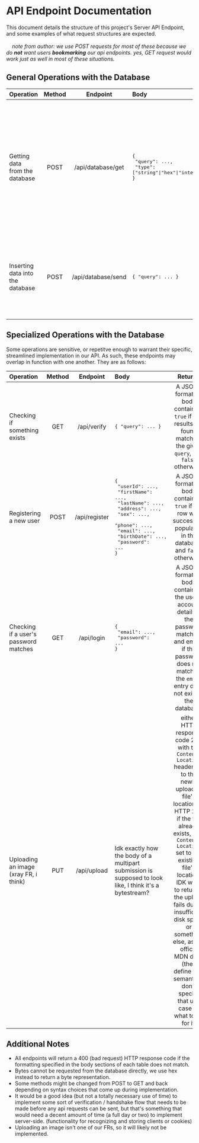 # API Endpoint Documentation
This document details the structure of this project's Server API Endpoint, and some examples of what request structures are expected.\
\
&nbsp;&nbsp;&nbsp;&nbsp;*note from author: we use POST requests for most of these because we do __not__ want users __bookmarking__ our api endpoints. yes, GET request would work just as well in most of these situations.*

## General Operations with the Database

| Operation | Method | Endpoint | Body | Returns |
| :-- | :-: | :-: | :-- | :-: |
| Getting data<br>from the database | POST | /api/database/get | <pre>\{<br>  "query": ...,<br>  "type": \["string"\|"hex"\|"integer"\|"boolean"\] <br>\}</pre> | A JSON-formatted list of string lists, in order corrosponding the queries that were requested. Strings will be of the requested `type` specified for each query.<br>(string, hex-byte representation, integer, boolean)
| Inserting data into<br>the database | POST | /api/database/send | <pre>\{ "query": ... \}</pre> | A JSON-formatted body containing `true` if the row was succesfully populated in the database, and `false` otherwise. |

## Specialized Operations with the Database
Some operations are sensitive, or repetitve enough to warrant their specific, streamlined implementation in our API. As such, these endpoints may overlap in function with one another. They are as follows:
<br>

| Operation | Method | Endpoint | Body | Returns |
| :-- | :-: | :-: | :-- | :-: |
| Checking if something exists | GET | /api/verify | <pre>\{ "query": ... \}</pre> | A JSON-formatted body containing `true` if any results are found matching the given `query`, and `false` otherwise. |
| Registering a new user | POST | /api/register | <pre>\{<br>  "userId": ...,<br>  "firstName": ...,<br>  "lastName": ...,<br>  "address": ...,<br>  "sex": ...,<br>  "phone": ...,<br>  "email": ...,<br>  "birthDate": ...,<br>  "password": ...<br>\} | A JSON-formatted body containing `true` if the row was succesfully populated in the database, and `false` otherwise.
| Checking if a user's password matches | GET | /api/login | <pre>\{<br>  "email": ...,<br>  "password": ...<br>\} | A JSON-formatted body containing the user's account details if the password matches, and empty if the password does not match or the `email` entry does not exist in the database. |
| Uploading an image (xray FR, i think) | PUT | /api/upload | Idk exactly how the body of a multipart submission is supposed to look like, I think it's a bytestream? | either HTTP response code 201 with the `Content-Location` header set to the newly uploaded file's location, or HTTP 204 if the file already exists, with `Content-Location` set to the existing file's location. IDK what to return if the upload fails due to insufficent disk space or something else, as the offical MDN docs (they define http semantics) don't specify that use case or what to do for it. |

## Additional Notes
- All endpoints will return a 400 (bad request) HTTP response code if the formatting specified in the body sections of each table does not match.
- Bytes cannot be requested from the database directly, we use hex instead to return a byte representation.
- Some methods might be changed from POST to GET and back depending on syntax choices that come up during implementation.
- It would be a good idea (but not a totally necessary use of time) to implement some sort of verification / handshake flow that needs to be made before any api requests can be sent, but that's something that would need a decent amount of time (a full day or two) to implement server-side. (functionality for recognizing and storing clients or cookies)
- Uploading an image isn't one of our FRs, so it will likely not be implemented.
